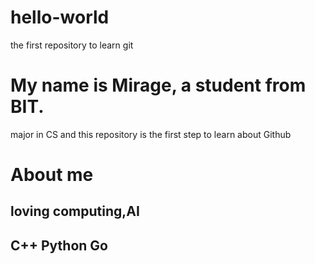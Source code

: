 # hello-world
the first repository to learn git
# My name is Mirage, a student from BIT.
major in CS and this repository is the first step to learn about Github

# About me
## loving computing,AI
## C++ Python Go

